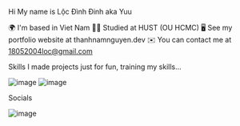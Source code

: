 Hi My name is Lộc Đình Đinh aka Yuu

🌍  I'm based in Viet Nam
👨‍🎓 Studied at HUST (OU HCMC)
🖥️  See my portfolio website at thanhnamnguyen.dev
✉️  You can contact me at 18052004loc@gmail.com

Skills
I made projects just for fun, training my skills...

![image](https://github.com/user-attachments/assets/66a403df-56ae-46ad-a2f2-98d462636ec1) ![image](https://github.com/user-attachments/assets/22400c63-f52d-4ef6-af10-bedcf89d6842)



Socials

![image](https://github.com/user-attachments/assets/49dcd9ab-d021-47c1-8855-0c50909bd6d8)
